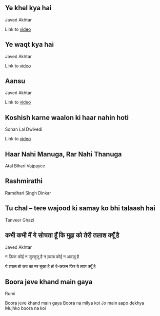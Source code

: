 <!-- ---
sidebar_position: 2
--- -->

## Ye khel kya hai
Javed Akhtar

Link to [video](https://www.youtube.com/watch?v=E9TWsISngA8)


## Ye waqt kya hai
Javed Akhtar

Link to [video](https://www.youtube.com/watch?v=3xmg1I2u7Rc)

## Aansu
Javed Akhtar

Link to [video](https://www.youtube.com/watch?v=Z5nuM0U5p6w)

## Koshish karne waalon ki haar nahin hoti
Sohan Lal Dwivedi

Link to [video](https://www.youtube.com/watch?v=F8SYIhMM8RA)

## Haar Nahi Manuga, Rar Nahi Thanuga
Atal Bihari Vajpayee

## Rashmirathi
Ramdhari Singh Dinkar 

## Tu chal – tere wajood ki samay ko bhi talaash hai
Tanveer Ghazi

## कभी कभी मैं ये सोचता हूँ कि मुझ को तेरी तलाश क्यूँ है
Javed Akhtar

न फ़िक्र कोई न जुस्तुजू है न ख़्वाब कोई न आरज़ू है

ये शख़्स तो कब का मर चुका है तो बे-कफ़न फिर ये लाश क्यूँ है

## Boora jeve khand main gaya
Rumi

Boora jeve khand main gaya
Boora na milya koi
Jo main aapo dekhya
Mujhko boora na koi